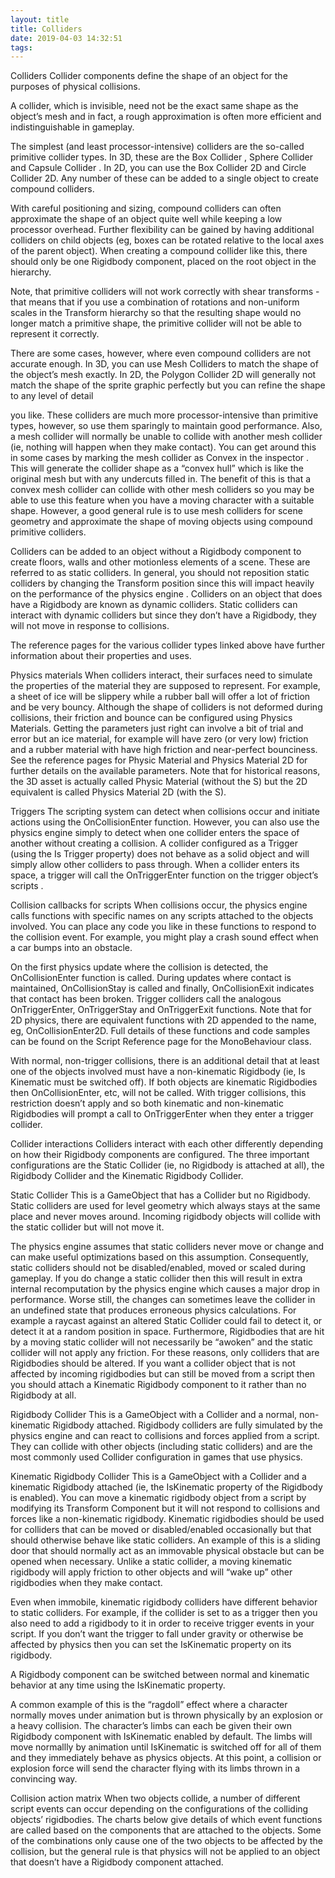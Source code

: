 ```yaml
---
layout: title
title: Colliders
date: 2019-04-03 14:32:51
tags: 
---
```

Colliders
Collider components define the shape of an object for the purposes of physical collisions.

<!--more-->

A collider, which is invisible, need not be the exact same shape as the object’s mesh and in fact, a rough approximation is often more efficient and indistinguishable in gameplay.

The simplest (and least processor-intensive) colliders are the so-called primitive collider types. In 3D, these are the Box Collider
, Sphere Collider
 and Capsule Collider
. In 2D, you can use the Box Collider 2D and Circle Collider 2D. Any number of these can be added to a single object to create compound colliders.

With careful positioning and sizing, compound colliders can often approximate the shape of an object quite well while keeping a low processor overhead. Further flexibility can be gained by having additional colliders on child objects (eg, boxes can be rotated relative to the local axes of the parent object). When creating a compound collider like this, there should only be one Rigidbody
 component, placed on the root object in the hierarchy.

Note, that primitive colliders will not work correctly with shear transforms - that means that if you use a combination of rotations and non-uniform scales in the Transform hierarchy so that the resulting shape would no longer match a primitive shape, the primitive collider will not be able to represent it correctly.

There are some cases, however, where even compound colliders are not accurate enough. In 3D, you can use Mesh Colliders
 to match the shape of the object’s mesh exactly. In 2D, the Polygon Collider 2D will generally not match the shape of the sprite
 graphic perfectly but you can refine the shape to any level of detail



 you like. These colliders are much more processor-intensive than primitive types, however, so use them sparingly to maintain good performance. Also, a mesh collider will normally be unable to collide with another mesh collider (ie, nothing will happen when they make contact). You can get around this in some cases by marking the mesh collider as Convex in the inspector
. This will generate the collider shape as a “convex hull” which is like the original mesh but with any undercuts filled in. The benefit of this is that a convex mesh collider can collide with other mesh colliders so you may be able to use this feature when you have a moving character with a suitable shape. However, a good general rule is to use mesh colliders for scene
 geometry and approximate the shape of moving objects using compound primitive colliders.

Colliders can be added to an object without a Rigidbody component to create floors, walls and other motionless elements of a scene. These are referred to as static colliders. In general, you should not reposition static colliders by changing the Transform position since this will impact heavily on the performance of the physics engine
. Colliders on an object that does have a Rigidbody are known as dynamic colliders. Static colliders can interact with dynamic colliders but since they don’t have a Rigidbody, they will not move in response to collisions.

The reference pages for the various collider types linked above have further information about their properties and uses.

Physics materials
When colliders interact, their surfaces need to simulate the properties of the material they are supposed to represent. For example, a sheet of ice will be slippery while a rubber ball will offer a lot of friction and be very bouncy. Although the shape of colliders is not deformed during collisions, their friction and bounce can be configured using Physics Materials. Getting the parameters just right can involve a bit of trial and error but an ice material, for example will have zero (or very low) friction and a rubber material with have high friction and near-perfect bounciness. See the reference pages for Physic Material and Physics Material 2D for further details on the available parameters. Note that for historical reasons, the 3D asset
 is actually called Physic Material
 (without the S) but the 2D equivalent is called Physics Material 2D
 (with the S).

Triggers
The scripting system can detect when collisions occur and initiate actions using the OnCollisionEnter function. However, you can also use the physics engine simply to detect when one collider enters the space of another without creating a collision. A collider configured as a Trigger (using the Is Trigger property) does not behave as a solid object and will simply allow other colliders to pass through. When a collider enters its space, a trigger will call the OnTriggerEnter function on the trigger object’s scripts
.


Collision callbacks for scripts
When collisions occur, the physics engine calls functions with specific names on any scripts attached to the objects involved. You can place any code you like in these functions to respond to the collision event. For example, you might play a crash sound effect when a car bumps into an obstacle.

On the first physics update where the collision is detected, the OnCollisionEnter function is called. During updates where contact is maintained, OnCollisionStay is called and finally, OnCollisionExit indicates that contact has been broken. Trigger colliders call the analogous OnTriggerEnter, OnTriggerStay and OnTriggerExit functions. Note that for 2D physics, there are equivalent functions with 2D appended to the name, eg, OnCollisionEnter2D. Full details of these functions and code samples can be found on the Script Reference page for the MonoBehaviour class.

With normal, non-trigger collisions, there is an additional detail that at least one of the objects involved must have a non-kinematic Rigidbody (ie, Is Kinematic must be switched off). If both objects are kinematic Rigidbodies then OnCollisionEnter, etc, will not be called. With trigger collisions, this restriction doesn’t apply and so both kinematic and non-kinematic Rigidbodies will prompt a call to OnTriggerEnter when they enter a trigger collider.

Collider interactions
Colliders interact with each other differently depending on how their Rigidbody components are configured. The three important configurations are the Static Collider (ie, no Rigidbody is attached at all), the Rigidbody Collider and the Kinematic Rigidbody Collider.

Static Collider
This is a GameObject
 that has a Collider but no Rigidbody. Static colliders are used for level geometry which always stays at the same place and never moves around. Incoming rigidbody objects will collide with the static collider but will not move it.

The physics engine assumes that static colliders never move or change and can make useful optimizations based on this assumption. Consequently, static colliders should not be disabled/enabled, moved or scaled during gameplay. If you do change a static collider then this will result in extra internal recomputation by the physics engine which causes a major drop in performance. Worse still, the changes can sometimes leave the collider in an undefined state that produces erroneous physics calculations. For example a raycast against an altered Static Collider could fail to detect it, or detect it at a random position in space. Furthermore, Rigidbodies that are hit by a moving static collider will not necessarily be “awoken” and the static collider will not apply any friction. For these reasons, only colliders that are Rigidbodies should be altered. If you want a collider object that is not affected by incoming rigidbodies but can still be moved from a script then you should attach a Kinematic Rigidbody component to it rather than no Rigidbody at all.

Rigidbody Collider
This is a GameObject with a Collider and a normal, non-kinematic Rigidbody attached. Rigidbody colliders are fully simulated by the physics engine and can react to collisions and forces applied from a script. They can collide with other objects (including static colliders) and are the most commonly used Collider configuration in games that use physics.

Kinematic Rigidbody Collider
This is a GameObject with a Collider and a kinematic Rigidbody attached (ie, the IsKinematic property of the Rigidbody is enabled). You can move a kinematic rigidbody object from a script by modifying its Transform Component
 but it will not respond to collisions and forces like a non-kinematic rigidbody. Kinematic rigidbodies should be used for colliders that can be moved or disabled/enabled occasionally but that should otherwise behave like static colliders. An example of this is a sliding door that should normally act as an immovable physical obstacle but can be opened when necessary. Unlike a static collider, a moving kinematic rigidbody will apply friction to other objects and will “wake up” other rigidbodies when they make contact.

Even when immobile, kinematic rigidbody colliders have different behavior to static colliders. For example, if the collider is set to as a trigger then you also need to add a rigidbody to it in order to receive trigger events in your script. If you don’t want the trigger to fall under gravity or otherwise be affected by physics then you can set the IsKinematic property on its rigidbody.

A Rigidbody component can be switched between normal and kinematic behavior at any time using the IsKinematic property.

A common example of this is the “ragdoll” effect where a character normally moves under animation but is thrown physically by an explosion or a heavy collision. The character’s limbs can each be given their own Rigidbody component with IsKinematic enabled by default. The limbs will move normallly by animation until IsKinematic is switched off for all of them and they immediately behave as physics objects. At this point, a collision or explosion force will send the character flying with its limbs thrown in a convincing way.

Collision action matrix
When two objects collide, a number of different script events can occur depending on the configurations of the colliding objects’ rigidbodies. The charts below give details of which event functions are called based on the components that are attached to the objects. Some of the combinations only cause one of the two objects to be affected by the collision, but the general rule is that physics will not be applied to an object that doesn’t have a Rigidbody component attached.